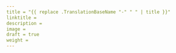 ```yaml
---
title = "{{ replace .TranslationBaseName "-" " " | title }}"
linktitle = 
description =
image =
draft = true
weight =
---
```

